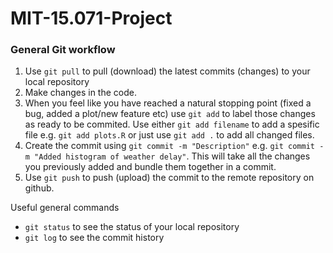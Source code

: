 # MIT-15.071-Project

### General Git workflow

1. Use ```git pull``` to pull (download) the latest commits (changes) to your local repository
2. Make changes in the code.
3. When you feel like you have reached a natural stopping point (fixed a bug, added a plot/new feature etc) use ```git add``` to label those changes as ready to be commited. Use either ```git add filename``` to add a spesific file e.g. ```git add plots.R``` or just use ```git add .``` to add all changed files. 
4. Create the commit using ```git commit -m "Description"``` e.g. ```git commit -m "Added histogram of weather delay"```. This will take all the changes you previously added and bundle them together in a commit. 
5. Use ```git push``` to push (upload) the commit to the remote repository on github.

Useful general commands
- ```git status``` to see the status of your local repository
- ```git log``` to see the commit history
